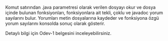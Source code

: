 Komut satırından .java parametresi olarak verilen dosyayı okur ve dosya içinde bulunan fonksiyonları, fonksiyonlara ait tekli, çoklu ve javadoc yorum sayılarını bulur. Yorumları metin dosyalarına kaydeder ve fonksiyona özgü yorum sayılarını konsolda sonuç olarak gösterir.

Detaylı bilgi için Odev-1 belgesini inceleyebilirsiniz.
